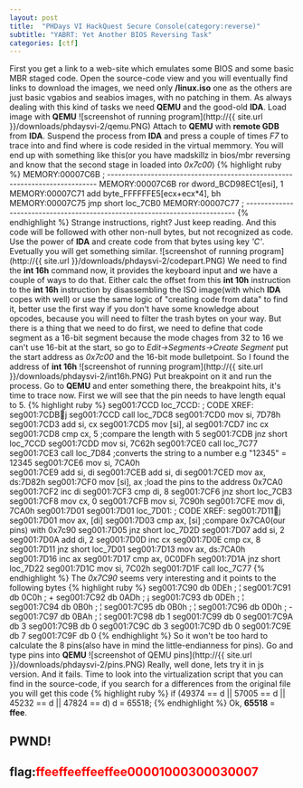 ```yaml
---
layout: post
title:  "PHDays VI HackQuest Secure Console(category:reverse)"
subtitle: "YABRT: Yet Another BIOS Reversing Task"
categories: [ctf]
---
```

First you get a link to a web-site which emulates some BIOS and some basic MBR staged code. Open the source-code view and you will eventually find links to download the images, we need only **/linux.iso** one as the others are just basic vgabios and seabios images, with no patching in them. As always dealing with this kind of tasks we need **QEMU** and the good-old **IDA**. Load image with **QEMU**
![screenshot  of running program](http://{{ site.url }}/downloads/phdaysvi-2/qemu.PNG)
Attach to **QEMU** with **remote GDB** from **IDA**. Suspend the process from **IDA** and press a couple of times *F7* to trace into and find where is code resided in the virtual memmory. You will end up with something like this(or you have madskillz in bios/mbr reversing and know that the second stage in loaded into *0x7c00*)
{% highlight ruby %}
MEMORY:00007C6B ; ---------------------------------------------------------------------------
MEMORY:00007C6B ror     dword_BCD98EC1[esi], 1
MEMORY:00007C71 add     byte_FFFFFFE5[ecx+ecx*4], bh
MEMORY:00007C75 jmp     short loc_7CB0
MEMORY:00007C77 ; ---------------------------------------------------------------------------
{% endhighlight %}
Strange instructions, right? Just keep reading.
And this code will be followed with other non-null bytes, but not recognized as code. Use the power of **IDA** and create code from that bytes using key *'C'*. Evetually you will get something similar.
![screenshot  of running program](http://{{ site.url }}/downloads/phdaysvi-2/codepart.PNG)
We need to find the **int 16h** command now, it provides the keyboard input and we have a couple of ways to do that. Either calc the offset from this **int 10h** instruction to the **int 16h** instruction by disassembling the ISO image(with which **IDA** copes with well) or use the same logic of "creating code from data" to find it, better use the first way if you don't have some knowledge about opcodes, because you will need to filter the trash bytes on your way. But there is a thing that we need to do first, we need to define that code segment as a 16-bit segment because the mode chages from 32 to 16 we can't use 16-bit at the start, so go to *Edit->Segments->Create Segment* put the start address as *0x7c00* and the 16-bit mode bulletpoint. So I found the address of **int 16h**
![screenshot  of running program](http://{{ site.url }}/downloads/phdaysvi-2/int16h.PNG)
Put breakpoint on it and run the process. Go to **QEMU** and enter something there, the breakpoint hits, it's time to trace now. First we will see that the pin needs to have length equal to 5.
{% highlight ruby %}
seg001:7CCD loc_7CCD:                               ; CODE XREF: seg001:7CDBj
seg001:7CCD call    loc_7DC8
seg001:7CD0 mov     si, 7D78h
seg001:7CD3 add     si, cx
seg001:7CD5 mov     [si], al
seg001:7CD7 inc     cx
seg001:7CD8 cmp     cx, 5							;compare the length with 5
seg001:7CDB jnz     short loc_7CCD
seg001:7CDD mov     si, 7C62h
seg001:7CE0 call    loc_7C77
seg001:7CE3 call    loc_7D84						;converts the string to a number e.g "12345" = 12345
seg001:7CE6 mov     si, 7CA0h						
seg001:7CE9 add     si, di
seg001:7CEB add     si, di
seg001:7CED mov     ax, ds:7D82h
seg001:7CF0 mov     [si], ax						;load the pins to the address 0x7CA0
seg001:7CF2 inc     di
seg001:7CF3 cmp     di, 8
seg001:7CF6 jnz     short loc_7CB3
seg001:7CF8 mov     cx, 0
seg001:7CFB mov     si, 7C90h
seg001:7CFE mov     di, 7CA0h
seg001:7D01
seg001:7D01 loc_7D01:                               ; CODE XREF: seg001:7D11j
seg001:7D01 mov     ax, [di]
seg001:7D03 cmp     ax, [si]						;compare 0x7CA0(our pins) with 0x7c90
seg001:7D05 jnz     short loc_7D2D
seg001:7D07 add     si, 2
seg001:7D0A add     di, 2
seg001:7D0D inc     cx
seg001:7D0E cmp     cx, 8
seg001:7D11 jnz     short loc_7D01
seg001:7D13 mov     ax, ds:7CA0h
seg001:7D16 inc     ax
seg001:7D17 cmp     ax, 0C0DFh
seg001:7D1A jnz     short loc_7D22
seg001:7D1C mov     si, 7C02h
seg001:7D1F call    loc_7C77
{% endhighlight %}
The *0x7C90* seems very interesting and it points to the following bytes
{% highlight ruby %}
seg001:7C90 db 0DEh ; ¦
seg001:7C91 db 0C0h ; +
seg001:7C92 db 0ADh ; ¡
seg001:7C93 db 0DEh ; ¦
seg001:7C94 db 0B0h ; ¦
seg001:7C95 db 0B0h ; ¦
seg001:7C96 db 0D0h ; -
seg001:7C97 db 0BAh ; ¦
seg001:7C98 db    1
seg001:7C99 db    0
seg001:7C9A db    3
seg001:7C9B db    0
seg001:7C9C db    3
seg001:7C9D db    0
seg001:7C9E db    7
seg001:7C9F db    0
{% endhighlight %}
So it won't be too hard to calculate the 8 pins(also have in mind the little-endianness for pins). Go and type pins into **QEMU** 
![screenshot  of QEMU pins](http://{{ site.url }}/downloads/phdaysvi-2/pins.PNG)
Really, well done, lets try it in js version. And it fails. Time to look into the virtualization script that you can find in the source-code, if you search for a differences from the original file you will get this code
{% highlight ruby %}
if (49374 == d || 57005 == d || 45232 == d || 47824 == d) d = 65518;
{% endhighlight %}
Ok, **65518** = **ffee**.


## PWND!

## flag:<font color="red">ffeeffeeffeeffee00001000300030007</font>